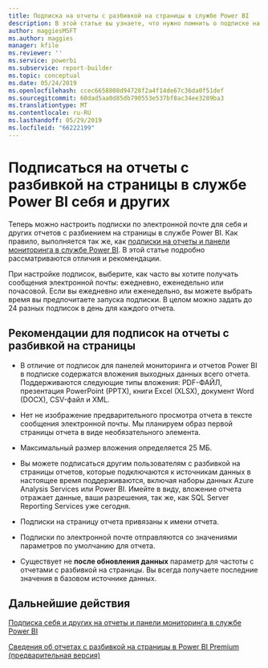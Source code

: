 ```yaml
---
title: Подписка на отчеты с разбивкой на страницы в службе Power BI
description: В этой статье вы узнаете, что нужно помнить о подписке на отчеты с разбивкой на страницы в службе Power BI.
author: maggiesMSFT
ms.author: maggies
manager: kfile
ms.reviewer: ''
ms.service: powerbi
ms.subservice: report-builder
ms.topic: conceptual
ms.date: 05/24/2019
ms.openlocfilehash: ccec6658808d94728f2a4f14de67c36da0f51def
ms.sourcegitcommit: 60dad5aa0d85db790553e537bf8ac34ee3289ba3
ms.translationtype: MT
ms.contentlocale: ru-RU
ms.lasthandoff: 05/29/2019
ms.locfileid: "66222199"
---
```

# <a name="subscribe-yourself-and-others-to-paginated-reports-in-the-power-bi-service"></a>Подписаться на отчеты с разбивкой на страницы в службе Power BI себя и других 

Теперь можно настроить подписки по электронной почте для себя и других отчетов с разбиением на страницы в службе Power BI. Как правило, выполняется так же, как [подписки на отчеты и панели мониторинга в службе Power BI](service-report-subscribe.md). В этой статье подробно рассматриваются отличия и рекомендации. 

При настройке подписок, выберите, как часто вы хотите получать сообщения электронной почты: ежедневно, еженедельно или почасовой. Если вы ежедневно или еженедельно, вы можете выбрать время вы предпочитаете запуска подписки. В целом можно задать до 24 разных подписок в день для каждого отчета. 

## <a name="considerations-for-paginated-report-subscriptions"></a>Рекомендации для подписок на отчеты с разбивкой на страницы 

- В отличие от подписок для панелей мониторинга и отчетов Power BI в подписке содержатся вложения выходных данных всего отчета.  Поддерживаются следующие типы вложения: PDF-ФАЙЛ, презентация PowerPoint (PPTX), книги Excel (XLSX), документ Word (DOCX), CSV-файл и XML.

- Нет не изображение предварительного просмотра отчета в тексте сообщения электронной почты.  Мы планируем образ первой страницы отчета в виде необязательного элемента. 

- Максимальный размер вложения определяется 25 МБ. 

- Вы можете подписаться другим пользователям с разбивкой на страницы отчетов, которые подключаются к источникам данных в настоящее время поддерживаются, включая наборы данных Azure Analysis Services или Power BI. Имейте в виду, вложение отчета отражает данные, ваши разрешения, так же, как SQL Server Reporting Services уже сегодня. 

- Подписки на страницу отчета привязаны к имени отчета.  

- Подписки по электронной почте отправляются со значениями параметров по умолчанию для отчета. 

- Существует не **после обновления данных** параметр для частоты с отчетами с разбивкой на страницы. Вы всегда получаете последние значения в базовом источнике данных. 

## <a name="next-steps"></a>Дальнейшие действия

[Подписка себя и других на отчеты и панели мониторинга в службе Power BI](service-report-subscribe.md)

[Сведения об отчетах с разбивкой на страницы в Power BI Premium (предварительная версия)](paginated-reports-report-builder-power-bi.md)

